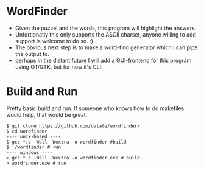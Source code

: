 # WordFinder
- Given the puzzel and the words, this program will highlight the answers. 
- Unfortionatly this only supports the ASCII charset, anyone willing to add support is welcome to do so. :)
- The obvious next step is to make a word-find generator which I can pipe the output to.
- perhaps in the distant future I will add a GUI-frontend for this program using QT/GTK. but for now it's CLI.

# Build and Run
Pretty basic build and run. If someone who knows how to do makefiles would help, that would be great.
```
$ git clone https://github.com/dvtate/wordfinder/
$ cd wordfinder
---- unix-based ----
$ gcc *.c -Wall -Wextra -o wordfinder #build
$ ./wordfinder # run
---- windows ----
> gcc *.c -Wall -Wextra -o wordfinder.exe # build
> wordfinder.exe # run
```
